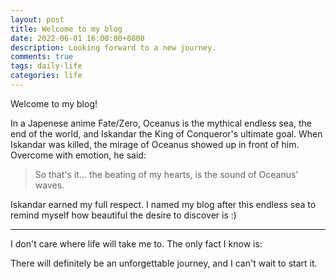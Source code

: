 ```yaml
---
layout: post
title: Welcome to my blog
date: 2022-06-01 16:00:00+0800
description: Looking forward to a new journey.
comments: true
tags: daily-life
categories: life
---
```

Welcome to my blog!

In a Japenese anime Fate/Zero, Oceanus is the mythical endless sea, the end of the world, and Iskandar the King of Conqueror's ultimate goal. When Iskandar was killed, the mirage of Oceanus showed up in front of him. Overcome with emotion, he said:

<blockquote>
    So that's it... the beating of my hearts, is the sound of Oceanus' waves.
</blockquote>

Iskandar earned my full respect. I named my blog after this endless sea to remind myself how beautiful the desire to discover is :)

<hr>

I don't care where life will take me to. The only fact I know is:

There will definitely be an unforgettable journey, and I can't wait to start it.
